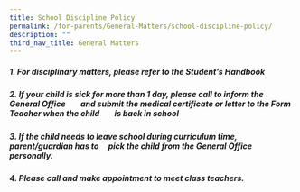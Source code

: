 ```yaml
---
title: School Discipline Policy
permalink: /for-parents/General-Matters/school-discipline-policy/
description: ""
third_nav_title: General Matters
---
```

##### 1\. For disciplinary matters, please refer to the Student’s Handbook    
#####   
##### 2\. If your child is sick for more than 1 day, please call to inform the General Office        and submit the medical certificate or letter to the Form Teacher when the child        is back in school   
#####   
##### 3\. If the child needs to leave school during curriculum time, parent/guardian has to     pick the child from the General Office personally.   
#####   
##### 4\. Please call and make appointment to meet class teachers.